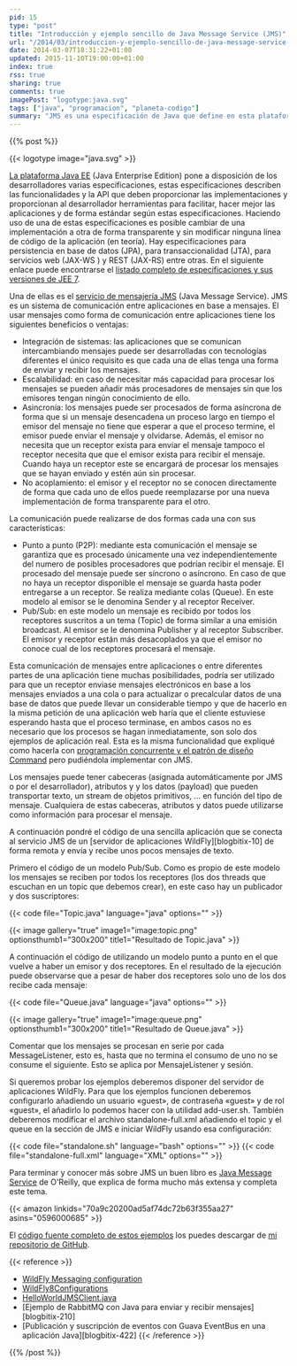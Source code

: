 ```yaml
---
pid: 15
type: "post"
title: "Introducción y ejemplo sencillo de Java Message Service (JMS)"
url: "/2014/03/introduccion-y-ejemplo-sencillo-de-java-message-service-jms/"
date: 2014-03-07T18:31:22+01:00
updated: 2015-11-10T19:00:00+01:00
index: true
rss: true
sharing: true
comments: true
imagePost: "logotype:java.svg"
tags: ["java", "programacion", "planeta-codigo"]
summary: "JMS es una especificación de Java que define en esta plataforma una forma comunicación entre aplicaciones basada en el intercambio de mensajes. Los mensajes permiten a las aplicaciones no conocerse entre sí y comunicarse de forma asíncrona pudiendo hacer que los mensajes de una cola solo sean consumidos por un único receptor o por varios suscriptores interesados en un determinado tema. En el código de ejemplo muestro tanto la comunicación con colas (queues) como con temas (topics)"
---
```


{{% post %}}

{{< logotype image="java.svg" >}}

[La plataforma Java EE](https://en.wikipedia.org/wiki/Java_Platform,_Enterprise_Edition) (Java Enterprise Edition) pone a disposición de los desarrolladores varias especificaciones, estas especificaciones describen las funcionalidades y la API que deben proporcionar las implementaciones y proporcionan al desarrollador herramientas para facilitar, hacer mejor las aplicaciones y de forma estándar según estas especificaciones. Haciendo uso de una de estas especificaciones es posible cambiar de una implementación a otra de forma transparente y sin modificar ninguna línea de código de la aplicación (en teoría). Hay especificaciones para persistencia en base de datos (JPA), para transaccionalidad (JTA), para servicios web (JAX-WS ) y REST (JAX-RS) entre otras. En el siguiente enlace puede encontrarse el [listado completo de especificaciones y sus versiones de JEE 7](https://glassfish.java.net/downloads/ri/).

Una de ellas es el [servicio de mensajería JMS](https://es.wikipedia.org/wiki/Java_Message_Service) (Java Message Service). JMS es un sistema de comunicación entre aplicaciones en base a mensajes. El usar mensajes como forma de comunicación entre aplicaciones tiene los siguientes beneficios o ventajas:

* Integración de sistemas: las aplicaciones que se comunican intercambiando mensajes puede ser desarrolladas con tecnologías diferentes el único requisito es que cada una de ellas tenga una forma de enviar y recibir los mensajes.
* Escalabilidad: en caso de necesitar más capacidad para procesar los mensajes se pueden añadir más procesadores de mensajes sin que los emisores tengan ningún conocimiento de ello.
* Asincronía: los mensajes puede ser procesados de forma asíncrona de forma que si un mensaje desencadena un proceso largo en tiempo el emisor del mensaje no tiene que esperar a que el proceso termine, el emisor puede enviar el mensaje y olvidarse. Además, el emisor no necesita que un receptor exista para enviar el mensaje tampoco el receptor necesita que que el emisor exista para recibir el mensaje. Cuando haya un receptor este se encargará de procesar los mensajes que se hayan enviado y estén aún sin procesar.
* No acoplamiento: el emisor y el receptor no se conocen directamente de forma que cada uno de ellos puede reemplazarse por una nueva implementación de forma transparente para el otro.

La comunicación puede realizarse de dos formas cada una con sus características:

* Punto a punto (P2P): mediante esta comunicación el mensaje se garantiza que es procesado únicamente una vez independientemente del numero de posibles procesadores que podrían recibir el mensaje. El procesado del mensaje puede ser síncrono o asíncrono. En caso de que no haya un receptor disponible el mensaje se guarda hasta poder entregarse a un receptor. Se realiza mediante colas (Queue). En este modelo al emisor se le denomina Sender y al receptor Receiver.
* Pub/Sub: en este modelo un mensaje es recibido por todos los receptores suscritos a un tema (Topic) de forma similar a una emisión broadcast. Al emisor se le denomina Publisher y al receptor Subscriber. El emisor y receptor están más desacoplados ya que el emisor no conoce cual de los receptores procesará el mensaje.

Esta comunicación de mensajes entre aplicaciones o entre diferentes partes de una aplicación tiene muchas posibilidades, podría ser utilizado para que un receptor enviase mensajes electrónicos en base a los mensajes enviados a una cola o para actualizar o precalcular datos de una base de datos que puede llevar un considerable tiempo y que de hacerlo en la misma petición de una aplicación web haría que el cliente estuviese esperando hasta que el proceso terminase, en ambos casos no es necesario que los procesos se hagan inmediatamente, son solo dos ejemplos de aplicación real. Esta es la misma funcionalidad que expliqué como hacerla con [programación concurrente y el patrón de diseño Command](https://elblogdepicodev.blogspot.com.es/2012/04/ejemplo-del-patron-de-diseno-command-y.html) pero pudiéndola implementar con JMS.

Los mensajes puede tener cabeceras (asignada automáticamente por JMS o por el desarrollador), atributos y y los datos (payload) que pueden transportar texto, un stream de objetos primitivos, ... en función del tipo de mensaje. Cualquiera de estas cabeceras, atributos y datos puede utilizarse como información	 para procesar el mensaje.

A continuación pondré el código de una sencilla aplicación que se conecta al servicio JMS de un [servidor de aplicaciones WildFly][blogbitix-10] de forma remota y envía y recibe unos pocos mensajes de texto.

Primero el código de un modelo Pub/Sub. Como es propio de este modelo los mensajes se reciben por todos los receptores (los dos threads que escuchan en un topic que debemos crear), en este caso hay un publicador y dos suscriptores:

{{< code file="Topic.java" language="java" options="" >}}

{{< image
    gallery="true"
    image1="image:topic.png" optionsthumb1="300x200" title1="Resultado de Topic.java" >}}

A continuación el código de utilizando un modelo punto a punto en el que vuelve a haber un emisor y dos receptores. En el resultado de la ejecución puede observarse que a pesar de haber dos receptores solo uno de los dos recibe cada mensaje:

{{< code file="Queue.java" language="java" options="" >}}

{{< image
    gallery="true"
    image1="image:queue.png" optionsthumb1="300x200" title1="Resultado de Queue.java" >}}

Comentar que los mensajes se procesan en serie por cada MessageListener, esto es, hasta que no termina el consumo de uno no se consume el siguiente. Esto se aplica por MensajeListener y sesión.

Si queremos probar los ejemplos deberemos disponer del servidor de aplicaciones WildFly. Para que los ejemplos funcionen deberemos configurarlo añadiendo un usuario «guest», de contraseña «guest» y de rol «guest», el añadirlo lo podemos hacer con la utilidad add-user.sh. También deberemos modificar el archivo standalone-full.xml añadiendo el topic y el queue en la sección de JMS e iniciar WildFly usando esa configuración:

{{< code file="standalone.sh" language="bash" options="" >}}
{{< code file="standalone-full.xml" language="XML" options="" >}}

Para terminar y conocer más sobre JMS un buen libro es [Java Message Service](https://amzn.to/3qxq7SK) de O'Reilly, que explica de forma mucho más extensa y completa este tema.

{{< amazon
    linkids="70a9c20200ad5af74dc72b63f355aa27"
    asins="0596000685" >}}
    
El [código fuente completo de estos ejemplos](https://github.com/picodotdev/blog-ejemplos/tree/master/HolaMundoJMS) los puedes descargar de [mi repositorio de GitHub](https://github.com/picodotdev/blog-ejemplos).

{{< reference >}}
* [WildFly Messaging configuration](https://docs.jboss.org/author/display/WFLY8/Messaging+configuration)
* [WildFly8Configurations](https://docs.jboss.org/author/display/WFLY8/Getting+Started+Guide#GettingStartedGuide-WildFly8Configurations)
* [HelloWorldJMSClient.java](https://github.com/wildfly/quickstart/blob/master/helloworld-jms/src/main/java/org/jboss/as/quickstarts/jms/HelloWorldJMSClient.java)
* [Ejemplo de RabbitMQ con Java para enviar y recibir mensajes][blogbitix-210]
* [Publicación y suscripción de eventos con Guava EventBus en una aplicación Java][blogbitix-422]
{{< /reference >}}

{{% /post %}}

